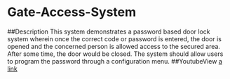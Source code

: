 # Gate-Access-System
##Description
This system demonstrates a password based door lock system wherein once the correct code or
password is entered, the door is opened and the concerned person is allowed access to the
secured area. After some time, the door would be closed. The system should allow users to
program the password through a configuration menu.
##YoutubeView
[a link](https://www.youtube.com/watch?v=6K19ZQRX758)

